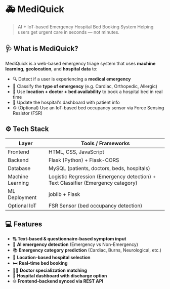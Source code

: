 # 🚑 MediQuick

> AI + IoT-based Emergency Hospital Bed Booking System
> Helping users get urgent care in seconds — not minutes.

## 🩺 What is MediQuick?

MediQuick is a web-based emergency triage system that uses **machine learning**, **geolocation**, and **hospital data** to:

- 🔍 Detect if a user is experiencing a **medical emergency**
- 🧠 Classify the **type of emergency** (e.g. Cardiac, Orthopedic, Allergic)
- 📍 Use **location + doctor + bed availability** to book a hospital bed in real time
- 🏥 Update the hospital's dashboard with patient info
- ⚙️ (Optional) Use an IoT-based bed occupancy sensor via Force Sensing Resistor (FSR)

## ⚙️ Tech Stack

| Layer | Tools / Frameworks |
|-------|-------------------|
| Frontend | HTML, CSS, JavaScript |
| Backend | Flask (Python) + Flask-CORS |
| Database | MySQL (patients, doctors, beds, hospitals) |
| Machine Learning | Logistic Regression (Emergency detection) + Text Classifier (Emergency category) |
| ML Deployment | joblib + Flask |
| Optional IoT | FSR Sensor (bed occupancy detection) |

## 💻 Features

- 🔠 **Text-based & questionnaire-based symptom input**
- 🤖 **AI emergency detection** (Emergency vs Non-Emergency)
- 📚 **Emergency category prediction** (Cardiac, Burns, Neurological, etc.)
- 🏥 **Location-based hospital selection**
- 🛏️ **Real-time bed booking**
- 👨‍⚕️ **Doctor specialization matching**
- 🧾 **Hospital dashboard with discharge option**
- 🌐 **Frontend-backend synced via REST API**
